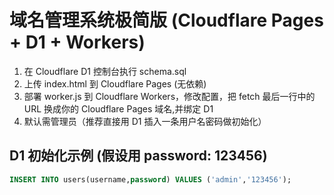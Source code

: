 # 域名管理系统极简版 (Cloudflare Pages + D1 + Workers)
1. 在 Cloudflare D1 控制台执行 schema.sql
2. 上传 index.html 到 Cloudflare Pages (无依赖)
3. 部署 worker.js 到 Cloudflare Workers，修改配置，把 fetch 最后一行中的 URL 换成你的 Cloudflare Pages 域名,并绑定 D1
4. 默认需管理员（推荐直接用 D1 插入一条用户名密码做初始化）

## D1 初始化示例 (假设用 password: 123456)
```sql
INSERT INTO users(username,password) VALUES ('admin','123456');
